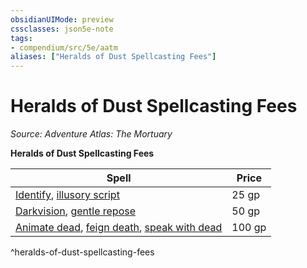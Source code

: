 ```yaml
---
obsidianUIMode: preview
cssclasses: json5e-note
tags:
- compendium/src/5e/aatm
aliases: ["Heralds of Dust Spellcasting Fees"]
---
```

# Heralds of Dust Spellcasting Fees
*Source: Adventure Atlas: The Mortuary* 

**Heralds of Dust Spellcasting Fees**

| Spell | Price |
|-------|-------|
| [Identify](2-Mechanics/CLI/spells/identify.md), [illusory script](2-Mechanics/CLI/spells/illusory-script.md) | 25 gp |
| [Darkvision](2-Mechanics/CLI/spells/darkvision.md), [gentle repose](2-Mechanics/CLI/spells/gentle-repose.md) | 50 gp |
| [Animate dead](2-Mechanics/CLI/spells/animate-dead.md), [feign death](2-Mechanics/CLI/spells/feign-death.md), [speak with dead](2-Mechanics/CLI/spells/speak-with-dead.md) | 100 gp |
^heralds-of-dust-spellcasting-fees